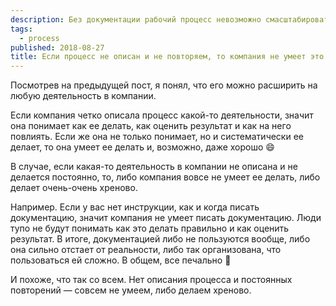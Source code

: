```yaml
---
description: Без документации рабочий процесс невозможно смасштабировать на коллег, он будет замкнут на конкретную пару экспертов.
tags:
  - process
published: 2018-08-27
title: Если процесс не описан и не повторяем, то компания не умеет это делать
---
```


Посмотрев на предыдущей пост, я понял, что его можно расширить на любую деятельность в компании.

Если компания четко описала процесс какой-то деятельности, значит она понимает как ее делать, как оценить результат и как на него повлиять. Если же она не только понимает, но и систематически ее делает, то она умеет ее делать и, возможно, даже хорошо 😄

В случае, если какая-то деятельность в компании не описана и не делается постоянно, то, либо компания вовсе не умеет ее делать, либо делает очень-очень хреново. 

Например. Если у вас нет инструкции, как и когда писать документацию, значит компания не умеет писать документацию. Люди тупо не будут понимать как это делать правильно и как оценить результат. В итоге, документацией либо не пользуются вообще, либо она сильно отстает от реальности, либо так организована, что пользоваться ей сложно. В общем, все печально 🙂 

И похоже, что так со всем. Нет описания процесса и постоянных повторений — совсем не умеем, либо делаем хреново.
